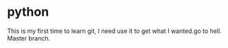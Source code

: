 # python
This is my first time to learn git, I need use it to get what I wanted.go to hell.
Master branch.
